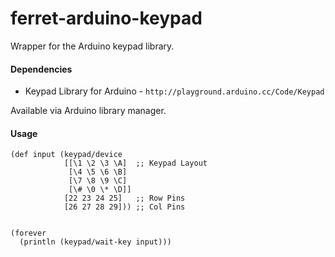 ferret-arduino-keypad
===============

Wrapper for the Arduino keypad library.

#### Dependencies

 - Keypad Library for Arduino - `http://playground.arduino.cc/Code/Keypad`

Available via Arduino library manager. 

#### Usage

    (def input (keypad/device
                [[\1 \2 \3 \A]  ;; Keypad Layout
                 [\4 \5 \6 \B]
                 [\7 \8 \9 \C]
                 [\# \0 \* \D]]
                [22 23 24 25]   ;; Row Pins
                [26 27 28 29])) ;; Col Pins


    (forever
      (println (keypad/wait-key input)))